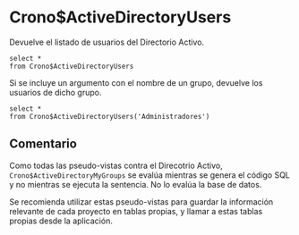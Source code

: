 ﻿---
SidebarGroup: "Directorio Activo"
---

# Crono$ActiveDirectoryUsers



Devuelve el listado de usuarios del Directorio Activo.

```
select *
from Crono$ActiveDirectoryUsers
```

Si se incluye un argumento con el nombre de un grupo, devuelve los usuarios de dicho grupo.


```
select *
from Crono$ActiveDirectoryUsers('Administradores')
```


## Comentario

Como todas las pseudo-vistas contra el Direcotrio Activo, `Crono$ActiveDirectoryMyGroups` se evalúa mientras se genera el código SQL y no mientras se ejecuta la sentencia. No lo evalúa la base de datos.

Se recomienda utilizar estas pseudo-vistas para guardar la información relevante de cada proyecto en tablas propias, y llamar a estas tablas propias desde la aplicación.